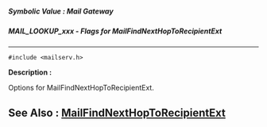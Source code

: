 ##### Symbolic Value : Mail Gateway
##### MAIL_LOOKUP_xxx - Flags for MailFindNextHopToRecipientExt
---
```
#include <mailserv.h>
```
**Description :**

Options for MailFindNextHopToRecipientExt.

**See Also :**
[MailFindNextHopToRecipientExt](/reference/Func/MailFindNextHopToRecipientExt)
---

